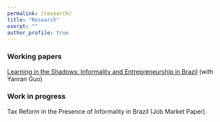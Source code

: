 ```yaml
---
permalink: /research/
title: "Research"
exerpt: ""
author_profile: true
---
```

### Working papers
[Learning in the Shadows: Informality and Entrepreneurship in Brazil](/files/Informality_Draft.pdf) (with Yanran Guo)

### Work in progress
Tax Reform in the Presence of Informality in Brazil (Job Market Paper).
